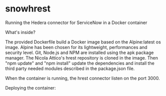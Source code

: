 # snowhrest
Running the Hedera connector for ServiceNow in a Docker container

What's inside?

The provided Dockerfile build a Docker image based on the Alpine:latest os image. Alpine has been chosen for its lightweight, performances and security level.
Git, Node.js and NPM are installed using the apk package manager.
The Nicola Attico's hrest repository is cloned in the image.
Then "npm update" and "npm install" update the dependencies and install the third party needed modules described in the package.json file. 

When the container is running, the hrest connector listen on the port 3000.

Deploying the container:
